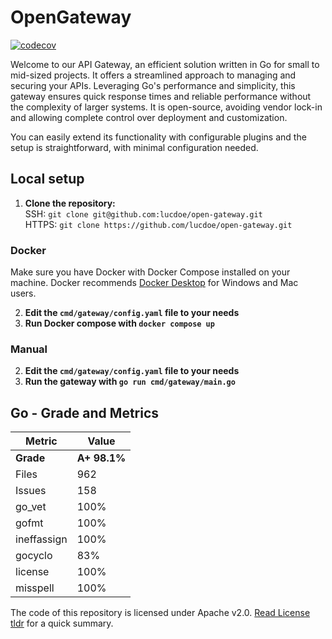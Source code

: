 # OpenGateway

[![codecov](https://codecov.io/gh/lucdoe/open-gateway/branch/main/graph/badge.svg?token=SDFO3CX9ZN)](https://codecov.io/gh/lucdoe/open-gateway)

Welcome to our API Gateway, an efficient solution written in Go for small to mid-sized projects. It offers a streamlined approach to managing and securing your APIs.
Leveraging Go's performance and simplicity, this gateway ensures quick response times and reliable performance without the complexity of larger systems. It is open-source, avoiding vendor lock-in and allowing complete control over deployment and customization.

You can easily extend its functionality with configurable plugins and the setup is straightforward, with minimal configuration needed.

## Local setup

1. **Clone the repository:**
   <br> SSH: `git clone git@github.com:lucdoe/open-gateway.git`
   <br>HTTPS: `git clone https://github.com/lucdoe/open-gateway.git`

### Docker

Make sure you have Docker with Docker Compose installed on your machine. Docker recommends [Docker Desktop](https://www.docker.com/products/docker-desktop/) for Windows and Mac users.

2. **Edit the `cmd/gateway/config.yaml` file to your needs**
3. **Run Docker compose with `docker compose up`**

### Manual

2. **Edit the `cmd/gateway/config.yaml` file to your needs**
3. **Run the gateway with `go run cmd/gateway/main.go`**

## Go - Grade and Metrics

| Metric      | Value        |
| ----------- | ------------ |
| **Grade**   | **A+ 98.1%** |
| Files       | 962          |
| Issues      | 158          |
| go_vet      | 100%         |
| gofmt       | 100%         |
| ineffassign | 100%         |
| gocyclo     | 83%          |
| license     | 100%         |
| misspell    | 100%         |

The code of this repository is licensed under Apache v2.0. [Read License tldr](<https://tldrlegal.com/license/apache-license-2.0-(apache-2.0)>) for a quick summary.

